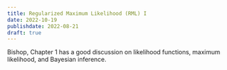 ```yaml
---
title: Regularized Maximum Likelihood (RML) I
date: 2022-10-19
publishdate: 2022-08-21
draft: true
---
```


Bishop, Chapter 1 has a good discussion on likelihood functions, maximum likelihood, and Bayesian inference.
